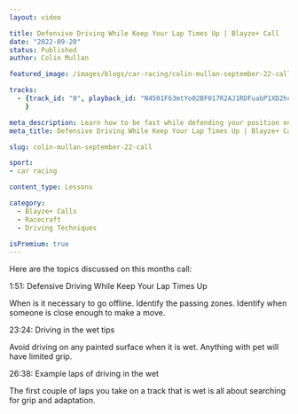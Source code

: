 ```yaml
---
layout: video

title: Defensive Driving While Keep Your Lap Times Up | Blayze+ Call
date: "2022-09-20"
status: Published
author: Colin Mullan

featured_image: /images/blogs/car-racing/colin-mullan-september-22-call.jpg

tracks:
  - {track_id: "0", playback_id: "N4501F63mtYo02BF017R2AJ1RDFuabP1XD2hcwi7TSBFes", lesson_name: "Defensive Driving While Keep Your Lap Times Up", lesson_desc: "Learn how to be fast while defending your position on the race track."
	}

meta_description: Learn how to be fast while defending your position on the race track.
meta_title: Defensive Driving While Keep Your Lap Times Up | Blayze+ Call

slug: colin-mullan-september-22-call

sport:
- car racing

content_type: Lessons

category:
  - Blayze+ Calls
  - Racecraft
  - Driving Techniques

isPremium: true
---
```


Here are the topics discussed on this months call:

1:51: Defensive Driving While Keep Your Lap Times Up

When is it necessary to go offline. Identify the passing zones. Identify when someone is close enough to make a move.



23:24: Driving in the wet tips

Avoid driving on any painted surface when it is wet. Anything with pet will have limited grip.



26:38: Example laps of driving in the wet

The first couple of laps you take on a track that is wet is all about searching for grip and adaptation.

